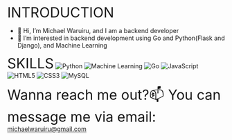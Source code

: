 <font size="6">INTRODUCTION</font>
- 👋 Hi, I’m Michael Waruiru, and I am a backend developer
- 👀 I’m interested in backend development using Go and Python(Flask and Django), and Machine Learning

<font size="6">SKILLS</font>
![Python](https://img.shields.io/badge/-Python-blue?style=flat-square&logo=python)
![Machine Learning](https://img.shields.io/badge/-Machine%20Learning-FF6F00?style=flat-square&logo=machine-learning&logoColor=white)
![Go](https://img.shields.io/badge/-Go-00ADD8?style=flat-square&logo=go)
![JavaScript](https://img.shields.io/badge/-JavaScript-F7DF1E?style=flat-square&logo=javascript&logoColor=black)
![HTML5](https://img.shields.io/badge/-HTML5-E34F26?style=flat-square&logo=html5&logoColor=white)
![CSS3](https://img.shields.io/badge/-CSS3-1572B6?style=flat-square&logo=css3&logoColor=white)
![MySQL](https://img.shields.io/badge/-MySQL-4479A1?style=flat-square&logo=mysql&logoColor=white)

<font size="6">Wanna reach me out?📫 You can message me via email:</font>
        michaelwaruiru@gmail.com
